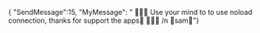 {
"SendMessage":15,
"MyMessage":
" 💌💌💌 Use your mind to to use noload connection,
thanks for support the apps🧡 💌💌💌 /n 🧡sam🧡"}

